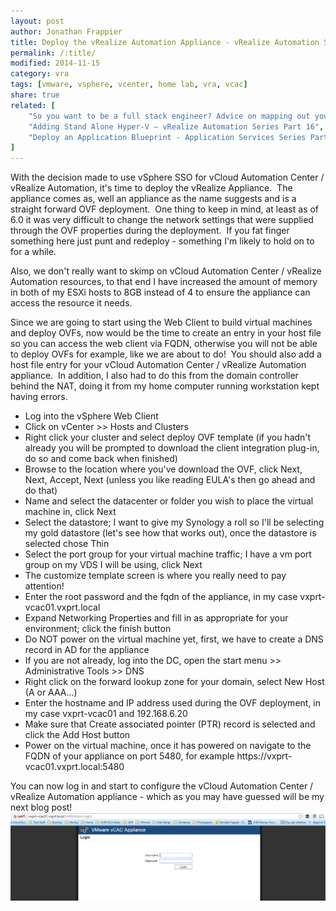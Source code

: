 ```yaml
---
layout: post
author: Jonathan Frappier
title: Deploy the vRealize Automation Appliance - vRealize Automation Series Part 2
permalink: /:title/
modified: 2014-11-15
category: vra
tags: [vmware, vsphere, vcenter, home lab, vra, vcac]
share: true
related: [
    "So you want to be a full stack engineer? Advice on mapping out your career", 
    "Adding Stand Alone Hyper-V – vRealize Automation Series Part 16", 
    "Deploy an Application Blueprint - Application Services Series Part 5"
]
---
```

With the decision made to use vSphere SSO for vCloud Automation Center / vRealize Automation, it's time to deploy the vRealize Appliance.  The appliance comes as, well an appliance as the name suggests and is a straight forward OVF deployment.  One thing to keep in mind, at least as of 6.0 it was very difficult to change the network settings that were supplied through the OVF properties during the deployment.  If you fat finger something here just punt and redeploy - something I'm likely to hold on to for a while.

Also, we don't really want to skimp on vCloud Automation Center / vRealize Automation resources, to that end I have increased the amount of memory in both of my ESXi hosts to 8GB instead of 4 to ensure the appliance can access the resource it needs.

Since we are going to start using the Web Client to build virtual machines and deploy OVFs, now would be the time to create an entry in your host file so you can access the web client via FQDN, otherwise you will not be able to deploy OVFs for example, like we are about to do!  You should also add a host file entry for your vCloud Automation Center / vRealize Automation appliance.  In addition, I also had to do this from the domain controller behind the NAT, doing it from my home computer running workstation kept having errors.
<ul>
	<li>Log into the vSphere Web Client</li>
	<li>Click on vCenter &gt;&gt; Hosts and Clusters</li>
	<li>Right click your cluster and select deploy OVF template (if you hadn't already you will be prompted to download the client integration plug-in, do so and come back when finished)</li>
	<li>Browse to the location where you've download the OVF, click Next, Next, Accept, Next (unless you like reading EULA's then go ahead and do that)</li>
	<li>Name and select the datacenter or folder you wish to place the virtual machine in, click Next</li>
	<li>Select the datastore; I want to give my Synology a roll so I'll be selecting my gold datastore (let's see how that works out), once the datastore is selected chose Thin</li>
	<li>Select the port group for your virtual machine traffic; I have a vm port group on my VDS I will be using, click Next</li>
	<li>The customize template screen is where you really need to pay attention!</li>
	<li>Enter the root password and the fqdn of the appliance, in my case vxprt-vcac01.vxprt.local</li>
	<li>Expand Networking Properties and fill in as appropriate for your environment; click the finish button</li>
	<li>Do NOT power on the virtual machine yet, first, we have to create a DNS record in AD for the appliance</li>
	<li>If you are not already, log into the DC, open the start menu &gt;&gt; Administrative Tools &gt;&gt; DNS</li>
	<li>Right click on the forward lookup zone for your domain, select New Host (A or AAA...)</li>
	<li>Enter the hostname and IP address used during the OVF deployment, in my case vxprt-vcac01 and 192.168.6.20</li>
	<li>Make sure that Create associated pointer (PTR) record is selected and click the Add Host button</li>
	<li>Power on the virtual machine, once it has powered on navigate to the FQDN of your appliance on port 5480, for example https://vxprt-vcac01.vxprt.local:5480</li>
</ul>
You can now log in and start to configure the vCloud Automation Center / vRealize Automation appliance - which as you may have guessed will be my next blog post!

<img src="/images/fulls/vcac-appliance-vami-login.png" class="fit image">